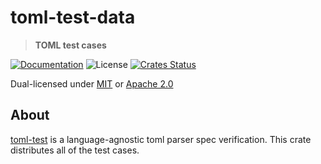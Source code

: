 # toml-test-data

> **TOML test cases**

[![Documentation](https://img.shields.io/badge/docs-master-blue.svg)][Documentation]
![License](https://img.shields.io/crates/l/toml-test.svg)
[![Crates Status](https://img.shields.io/crates/v/toml-test.svg)](https://crates.io/crates/toml-test)

Dual-licensed under [MIT](LICENSE-MIT) or [Apache 2.0](LICENSE-APACHE)

## About

[toml-test](https://github.com/BurntSushi/toml-test) is a language-agnostic
toml parser spec verification.  This crate distributes all of the test cases.

[Documentation]: https://docs.rs/toml-test
